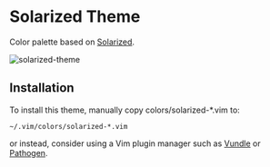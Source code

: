 # Solarized Theme

Color palette based on [Solarized](https://github.com/altercation/vim-colors-solarized).

![solarized-theme](https://static.tuxico.com/solarized-theme/preview.png)

## Installation

To install this theme, manually copy colors/solarized-\*.vim to:

    ~/.vim/colors/solarized-*.vim

or instead, consider using a Vim plugin manager such as
[Vundle](https://github.com/gmarik/Vundle.vim) or
[Pathogen](https://github.com/tpope/vim-pathogen).

